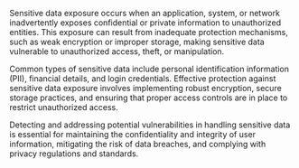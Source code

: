 Sensitive data exposure occurs when an application, system, or network inadvertently exposes confidential or private information to unauthorized entities. This exposure can result from inadequate protection mechanisms, such as weak encryption or improper storage, making sensitive data vulnerable to unauthorized access, theft, or manipulation.

Common types of sensitive data include personal identification information (PII), financial details, and login credentials. Effective protection against sensitive data exposure involves implementing robust encryption, secure storage practices, and ensuring that proper access controls are in place to restrict unauthorized access.

Detecting and addressing potential vulnerabilities in handling sensitive data is essential for maintaining the confidentiality and integrity of user information, mitigating the risk of data breaches, and complying with privacy regulations and standards.
